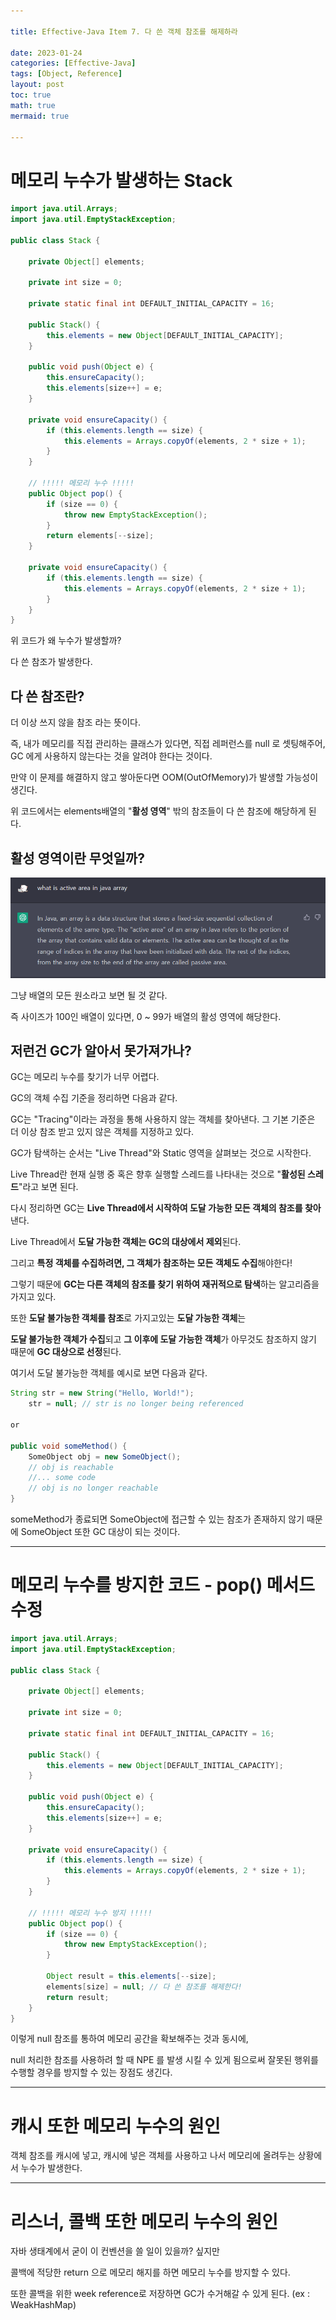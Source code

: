 ```yaml
---

title: Effective-Java Item 7. 다 쓴 객체 참조를 해제하라

date: 2023-01-24
categories: [Effective-Java]
tags: [Object, Reference]
layout: post
toc: true
math: true
mermaid: true

---
```


# 메모리 누수가 발생하는 Stack

```java
import java.util.Arrays;
import java.util.EmptyStackException;

public class Stack {

    private Object[] elements;

    private int size = 0;

    private static final int DEFAULT_INITIAL_CAPACITY = 16;

    public Stack() {
        this.elements = new Object[DEFAULT_INITIAL_CAPACITY];
    }

    public void push(Object e) {
        this.ensureCapacity();
        this.elements[size++] = e;
    }

    private void ensureCapacity() {
        if (this.elements.length == size) {
            this.elements = Arrays.copyOf(elements, 2 * size + 1);
        }
    }

    // !!!!! 메모리 누수 !!!!!
    public Object pop() {
        if (size == 0) {
            throw new EmptyStackException();
        }
        return elements[--size];
    }

    private void ensureCapacity() {
        if (this.elements.length == size) {
            this.elements = Arrays.copyOf(elements, 2 * size + 1);
        }
    }
}
```

위 코드가 왜 누수가 발생할까?

다 쓴 참조가 발생한다.

## 다 쓴 참조란?

더 이상 쓰지 않을 참조 라는 뜻이다.

즉, 내가 메모리를 직접 관리하는 클래스가 있다면, 직접 레퍼런스를 null 로 셋팅해주어, GC 에게 사용하지 않는다는 것을 알려야 한다는 것이다.

만약 이 문제를 해결하지 않고 쌓아둔다면 OOM(OutOfMemory)가 발생할 가능성이 생긴다.

위 코드에서는 elements배열의 "**활성 영역**" 밖의 참조들이 다 쓴 참조에 해당하게 된다.

## 활성 영역이란 무엇일까?

![img.png](https://github.com/K-Diger/K-Diger.github.io/blob/main/images/WhatIsActiveAreaInJavaArray.png?raw=true)

그냥 배열의 모든 원소라고 보면 될 것 같다.

즉 사이즈가 100인 배열이 있다면, 0 ~ 99가 배열의 활성 영역에 해당한다.

## 저런건 GC가 알아서 못가져가나?

GC는 메모리 누수를 찾기가 너무 어렵다.

GC의 객체 수집 기준을 정리하면 다음과 같다.

GC는 "Tracing"이라는 과정을 통해 사용하지 않는 객체를 찾아낸다. 그 기본 기준은 더 이상 참조 받고 있지 않은 객체를 지정하고 있다.

GC가 탐색하는 순서는 "Live Thread"와 Static 영역을 살펴보는 것으로 시작한다.

Live Thread란 현재 실행 중 혹은 향후 실행할 스레드를 나타내는 것으로 "**활성된 스레드**"라고 보면 된다.

다시 정리하면 GC는 **Live Thread에서 시작하여 도달 가능한 모든 객체의 참조를 찾아**낸다.

Live Thread에서 **도달 가능한 객체는 GC의 대상에서 제외**된다.

그리고 **특정 객체를 수집하려면, 그 객체가 참조하는 모든 객체도 수집**해야한다!

그렇기 때문에 **GC는 다른 객체의 참조를 찾기 위하여 재귀적으로 탐색**하는 알고리즘을 가지고 있다.

또한 **도달 불가능한 객체를 참조**로 가지고있는 **도달 가능한 객체**는

**도달 불가능한 객체가 수집**되고 **그 이후에 도달 가능한 객체**가 아무것도 참조하지 않기 때문에 **GC 대상으로 선정**된다.

여기서 도달 불가능한 객체를 예시로 보면 다음과 같다.

```java
String str = new String("Hello, World!");
    str = null; // str is no longer being referenced

or

public void someMethod() {
    SomeObject obj = new SomeObject();
    // obj is reachable
    //... some code
    // obj is no longer reachable
}
```

someMethod가 종료되면 SomeObject에 접근할 수 있는 참조가 존재하지 않기 때문에 SomeObject 또한 GC 대상이 되는 것이다.

---

# 메모리 누수를 방지한 코드 - pop() 메서드 수정

```java
import java.util.Arrays;
import java.util.EmptyStackException;

public class Stack {

    private Object[] elements;

    private int size = 0;

    private static final int DEFAULT_INITIAL_CAPACITY = 16;

    public Stack() {
        this.elements = new Object[DEFAULT_INITIAL_CAPACITY];
    }

    public void push(Object e) {
        this.ensureCapacity();
        this.elements[size++] = e;
    }

    private void ensureCapacity() {
        if (this.elements.length == size) {
            this.elements = Arrays.copyOf(elements, 2 * size + 1);
        }
    }

    // !!!!! 메모리 누수 방지 !!!!!
    public Object pop() {
        if (size == 0) {
            throw new EmptyStackException();
        }

        Object result = this.elements[--size];
        elements[size] = null; // 다 쓴 참조를 해제한다!
        return result;
    }
}

```

이렇게 null 참조를 통하여 메모리 공간을 확보해주는 것과 동시에,

null 처리한 참조를 사용하려 할 때 NPE 를 발생 시킬 수 있게 됨으로써 잘못된 행위를 수행할 경우를 방지할 수 있는 장점도 생긴다.

---

# 캐시 또한 메모리 누수의 원인

객체 참조를 캐시에 넣고, 캐시에 넣은 객체를 사용하고 나서 메모리에 올려두는 상황에서 누수가 발생한다.

---

# 리스너, 콜백 또한 메모리 누수의 원인

자바 생태계에서 굳이 이 컨벤션을 쓸 일이 있을까? 싶지만

콜백에 적당한 return 으로 메모리 해지를 하면 메모리 누수를 방지할 수 있다.

또한 콜백을 위한 week reference로 저장하면 GC가 수거해갈 수 있게 된다. (ex : WeakHashMap)
